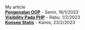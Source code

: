 My article  
**[Pengenalan OOP](https://medium.com/@m.naufal.s.k/pengenalan-oop-3deab4088530)** - Senin, 16/1/2023  
**[Visibility Pada PHP](https://medium.com/@m.naufal.s.k/visibility-pada-php-a8c152551221)** - Rabu, 1/2/2023  
**[Konsep Statis](https://medium.com/@m.naufal.s.k/konsep-statis-810db3e3afbb)** - Kamis, 23/2/2023  
